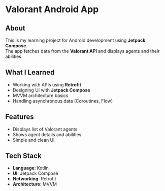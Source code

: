 # Valorant Android App

## About
This is my learning project for Android development using **Jetpack Compose**.  
The app fetches data from the **Valorant API** and displays agents and their abilities.

## What I Learned
- Working with APIs using **Retrofit**
- Designing UI with **Jetpack Compose**
- MVVM architecture basics
- Handling asynchronous data (Coroutines, Flow)

## Features
- Displays list of Valorant agents
- Shows agent details and abilities
- Simple and clean UI

## Tech Stack
- **Language**: Kotlin
- **UI**: Jetpack Compose
- **Networking**: Retrofit
- **Architecture**: MVVM


